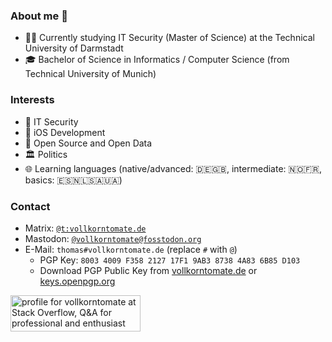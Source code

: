 ### About me 🍅

- 👨‍🎓 Currently studying IT Security (Master of Science) at the Technical University of Darmstadt
- 🎓 Bachelor of Science in Informatics / Computer Science (from Technical University of Munich)



### Interests

- 🔐 IT Security
- 📱 iOS Development
- 📖 Open Source and Open Data
- 🏛 Politics
- 🌐 Learning languages (native/advanced: 🇩🇪🇬🇧, intermediate: 🇳🇴🇫🇷, basics: 🇪🇸🇳🇱🇸🇦🇺🇦)



### Contact
- Matrix: [`@t:vollkorntomate.de`](https://matrix.to/#/@t:vollkorntomate.de)
- Mastodon: [`@vollkorntomate@fosstodon.org`](https://fosstodon.org/@vollkorntomate)
- E-Mail: `thomas#vollkorntomate.de` (replace `#` with `@`)
  - PGP Key: `8003 4009 F358 2127 17F1 9AB3 8738 4A83 6B85 D103`
  - Download PGP Public Key from [vollkorntomate.de](https://vollkorntomate.de/files/pubkey.asc) or [keys.openpgp.org](https://keys.openpgp.org/vks/v1/by-fingerprint/80034009F358212717F19AB387384A836B85D103)


<a href="https://stackoverflow.com/users/10295689/vollkorntomate"><img src="https://stackoverflow.com/users/flair/10295689.png?theme=dark" width="208" height="58" alt="profile for vollkorntomate at Stack Overflow, Q&amp;A for professional and enthusiast programmers" title="profile for vollkorntomate at Stack Overflow, Q&amp;A for professional and enthusiast programmers"></a>
